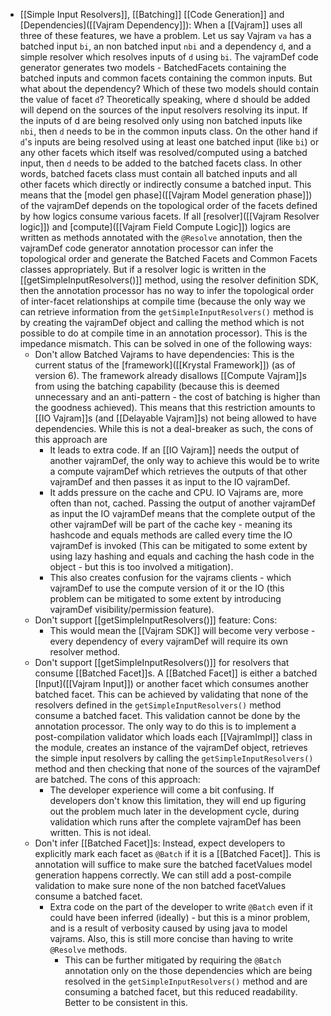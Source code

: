 * [[Simple Input Resolvers]], [[Batching]] [[Code Generation]] and [Dependencies]([[Vajram Dependency]]): When a [[Vajram]] uses all three of these features, we have a problem.  Let us say Vajram `va` has a batched input `bi`, an non batched input `nbi`  and a dependency `d`, and a simple resolver which resolves inputs of `d` using `bi`. The vajramDef code generator generates two models - BatchedFacets containing the batched inputs and common facets containing the common inputs. But what about the dependency? Which of these two models should contain the value of facet `d`? Theoretically speaking, where d should be added will depend on the sources of the input resolvers resolving its input.  If the inputs of d are being resolved only using non batched inputs like `nbi`, then `d` needs to be in the common inputs class. On the other hand if `d`'s inputs are being resolved using at least one batched input (like `bi`) or any other facets which itself was resolved/computed using a batched input, then `d` needs to be added to the batched facets class. In other words, batched facets class must contain all batched inputs and all other facets which directly or indirectly consume a batched input. This means that the [model gen phase]([[Vajram Model generation phase]]) of the vajramDef depends on the topological order of the facets defined by how logics consume various facets. If all [resolver]([[Vajram Resolver logic]]) and [compute]([[Vajram Field Compute Logic]]) logics are written as methods annotated with the `@Resolve` annotation,  then the vajramDef code generator annotation processor can infer the topological order and generate the Batched Facets and Common Facets classes appropriately. But if a resolver logic is written in the [[getSimpleInputResolvers()]] method, using the resolver definition SDK, then the annotation processor has no way to infer the topological order of inter-facet relationships at compile time (because the only way we can retrieve information from the `getSimpleInputResolvers()` method is by creating the vajramDef object and calling the method which is not possible to do at compile time in an annotation processor). This is the impedance mismatch. This can be solved in one of the following ways:
  * Don't allow Batched Vajrams to have dependencies:  This is the current status of the [framework]([[Krystal Framework]]) (as of version 6). The framework already disallows [[Compute Vajram]]s from using the batching capability (because this is deemed unnecessary and an anti-pattern - the cost of batching is higher than the goodness achieved). This means that this restriction amounts to [[IO Vajram]]s (and [[Delayable Vajram]]s) not being allowed to have dependencies. While this is not a deal-breaker as such, the cons of this approach are
    * It leads to extra code. If an [[IO Vajram]] needs the output of another vajramDef, the only way to achieve this would be to write a compute vajramDef which retrieves the outputs of that other vajramDef and then passes it as input to the IO vajramDef. 
    * It adds pressure on the cache and CPU. IO Vajrams are, more often than not, cached. Passing the output of another vajramDef as input the IO vajramDef means that the complete output of the other vajramDef will be part of the cache key - meaning its hashcode and equals methods are called every time the IO vajramDef is invoked (This can be mitigated to some extent by using lazy hashing and equals and caching the hash code in the object - but this is too involved a mitigation).
    * This also creates confusion for the vajrams clients - which vajramDef to use the compute version of it or the IO (this problem can be mitigated to some extent by introducing vajramDef visibility/permission feature). 
  * Don't support [[getSimpleInputResolvers()]] feature:  Cons:
    * This would mean the [[Vajram SDK]] will become very verbose - every dependency of every vajramDef will require its own resolver method.
  * Don't support [[getSimpleInputResolvers()]] for resolvers that consume [[Batched Facet]]s. A [[Batched Facet]] is either a batched [Input]([[Vajram Input]]) or another facet which consumes another batched facet. This can be achieved by validating that none of the resolvers defined in the `getSimpleInputResolvers()` method consume a batched facet. This validation cannot be done by the annotation processor. The only way to do this is to implement a post-compilation validator which loads each [[VajramImpl]] class in the module, creates an instance  of the vajramDef object, retrieves the simple input resolvers by calling the `getSimpleInputResolvers()` method and then checking that none of the sources of the vajramDef are batched. The cons of this approach:
    * The developer experience will come a bit confusing. If developers don't know this limitation, they will end up figuring out the problem much later in the development cycle, during validation which runs after the complete vajramDef has been written. This is not ideal.
  * Don't infer [[Batched Facet]]s: Instead, expect developers to explicitly mark each facet as `@Batch` if it is a [[Batched Facet]]. This is annotation will suffice to make sure the batched facetValues model generation happens correctly. We can still add a post-compile validation to make sure none of the non batched facetValues  consume a batched facet. 
    * Extra code on the part of the developer to write `@Batch` even if it could have been inferred (ideally) - but this is a minor problem, and is a result of verbosity caused by using java to model vajrams. Also, this is still more concise than having to write `@Resolve` methods. 
      * This can be further mitigated by requiring the `@Batch` annotation only on the those dependencies which are being resolved in the `getSimpleInputResolvers()` method and are consuming a batched facet, but this reduced readability. Better to be consistent in this.
